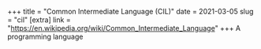 +++
title = "Common Intermediate Language (CIL)"
date = 2021-03-05
slug = "cil"
[extra]
link = "https://en.wikipedia.org/wiki/Common_Intermediate_Language"
+++
A programming language

